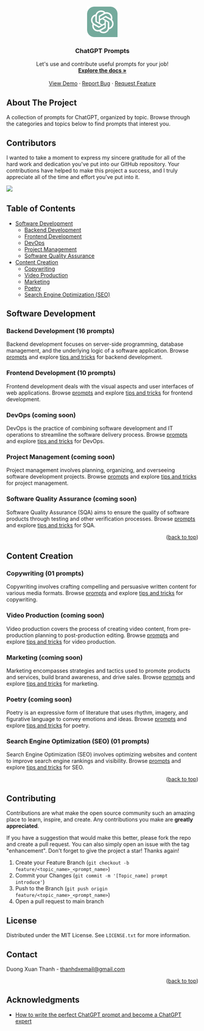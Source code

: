 <!-- PROJECT LOGO -->
<br />
<div align="center">
  <a href="https://github.com/duongxthanh/chatgpt-prompts">
    <img src="images/ChatGPT.png" alt="Logo" width="80" height="80">
  </a>

<h3 align="center">ChatGPT Prompts</h3>

  <p align="center">
    Let's use and contribute useful prompts for your job!
    <br />
    <a href="https://github.com/duongxthanh/chatgpt-prompts"><strong>Explore the docs »</strong></a>
    <br />
    <br />
    <a href="https://github.com/duongxthanh/chatgpt-prompts">View Demo</a>
    ·
    <a href="https://github.com/duongxthanh/chatgpt-prompts/issues">Report Bug</a>
    ·
    <a href="https://github.com/duongxthanh/chatgpt-prompts/issues">Request Feature</a>
  </p>
</div>

## About The Project

A collection of prompts for ChatGPT, organized by topic. Browse through the categories and topics below to find prompts that interest you.

## Contributors

I wanted to take a moment to express my sincere gratitude for all of the hard work and dedication you've put into our GitHub repository. Your contributions have helped to make this project a success, and I truly appreciate all of the time and effort you've put into it.

<a href="https://github.com/duongxthanh/chatgpt-prompts">
  <img src="https://contrib.rocks/image?repo=duongxthanh/chatgpt-prompts" />
</a>

## Table of Contents

- [Software Development](#software-development)
  - [Backend Development](#backend-development)
  - [Frontend Development](#frontend-development)
  - [DevOps](#devops)
  - [Project Management](#project-management)
  - [Software Quality Assurance](#software-quality-assurance)
- [Content Creation](#content-creation)
  - [Copywriting](#copywriting)
  - [Video Production](#video-production)
  - [Marketing](#marketing)
  - [Poetry](#poetry)
  - [Search Engine Optimization (SEO)](#search-engine-optimization-seo)

## Software Development

### Backend Development (16 prompts)
Backend development focuses on server-side programming, database management, and the underlying logic of a software application. Browse [prompts](software_development/backend_developer/prompts.md) and explore [tips and tricks](software_development/backend_developer/tips_and_tricks.md) for backend development.

### Frontend Development (10 prompts)
Frontend development deals with the visual aspects and user interfaces of web applications. Browse [prompts](software_development/frontend_developer/prompts.md) and explore [tips and tricks](software_development/frontend_developer/tips_and_tricks.md) for frontend development.

### DevOps (coming soon)
DevOps is the practice of combining software development and IT operations to streamline the software delivery process. Browse [prompts](software_development/devops/prompts.md) and explore [tips and tricks](software_development/devops/tips_and_tricks.md) for DevOps.

### Project Management (coming soon)
Project management involves planning, organizing, and overseeing software development projects. Browse [prompts](software_development/project_manager/prompts.md) and explore [tips and tricks](software_development/project_manager/tips_and_tricks.md) for project management.

### Software Quality Assurance (coming soon)
Software Quality Assurance (SQA) aims to ensure the quality of software products through testing and other verification processes. Browse [prompts](software_development/software_quality_assurance/prompts.md) and explore [tips and tricks](software_development/software_quality_assurance/tips_and_tricks.md) for SQA.

<p align="right">(<a href="#readme-top">back to top</a>)</p>

## Content Creation

### Copywriting (01 prompts)
Copywriting involves crafting compelling and persuasive written content for various media formats. Browse [prompts](content_creation/copywriting/prompts.md) and explore [tips and tricks](content_creation/copywriting/tips_and_tricks.md) for copywriting.

### Video Production (coming soon)
Video production covers the process of creating video content, from pre-production planning to post-production editing. Browse [prompts](content_creation/video_creator/prompts.md) and explore [tips and tricks](content_creation/video_creator/tips_and_tricks.md) for video production.

### Marketing (coming soon)
Marketing encompasses strategies and tactics used to promote products and services, build brand awareness, and drive sales. Browse [prompts](content_creation/marketing/prompts.md) and explore [tips and tricks](content_creation/marketing/tips_and_tricks.md) for marketing.

### Poetry (coming soon)
Poetry is an expressive form of literature that uses rhythm, imagery, and figurative language to convey emotions and ideas. Browse [prompts](content_creation/poet/prompts.md) and explore [tips and tricks](content_creation/poet/tips_and_tricks.md) for poetry.

### Search Engine Optimization (SEO) (01 prompts)
Search Engine Optimization (SEO) involves optimizing websites and content to improve search engine rankings and visibility. Browse [prompts](content_creation/seo/prompts.md) and explore [tips and tricks](content_creation/seo/tips_and_tricks.md) for SEO.
<p align="right">(<a href="#readme-top">back to top</a>)</p>

## Contributing

Contributions are what make the open source community such an amazing place to learn, inspire, and create. Any
contributions you make are **greatly appreciated**.

If you have a suggestion that would make this better, please fork the repo and create a pull request. You can also
simply open an issue with the tag "enhancement".
Don't forget to give the project a star! Thanks again!

1. Create your Feature Branch (`git checkout -b feature/<topic_name>_<prompt_name>`)
2. Commit your Changes (`git commit -m '[Topic_name] prompt introduce'`)
3. Push to the Branch (`git push origin feature/<topic_name>_<prompt_name>`)
4. Open a pull request to main branch

<!-- LICENSE -->

## License

Distributed under the MIT License. See `LICENSE.txt` for more information.


<!-- CONTACT -->

## Contact

Duong Xuan Thanh - thanhdxemail@gmail.com

<p align="right">(<a href="#readme-top">back to top</a>)</p>


## Acknowledgments

* [How to write the perfect ChatGPT prompt and become a ChatGPT expert](https://writesonic.com/blog/how-to-write-chatgpt-prompts/)

